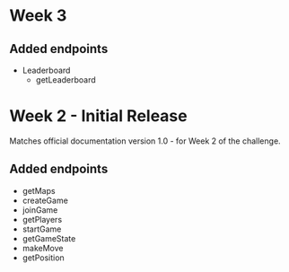 # Week 3

## Added endpoints

- Leaderboard
    - getLeaderboard

# Week 2 - Initial Release

Matches official documentation version 1.0 - for Week 2 of the challenge.

## Added endpoints

- getMaps
- createGame
- joinGame
- getPlayers
- startGame
- getGameState
- makeMove
- getPosition